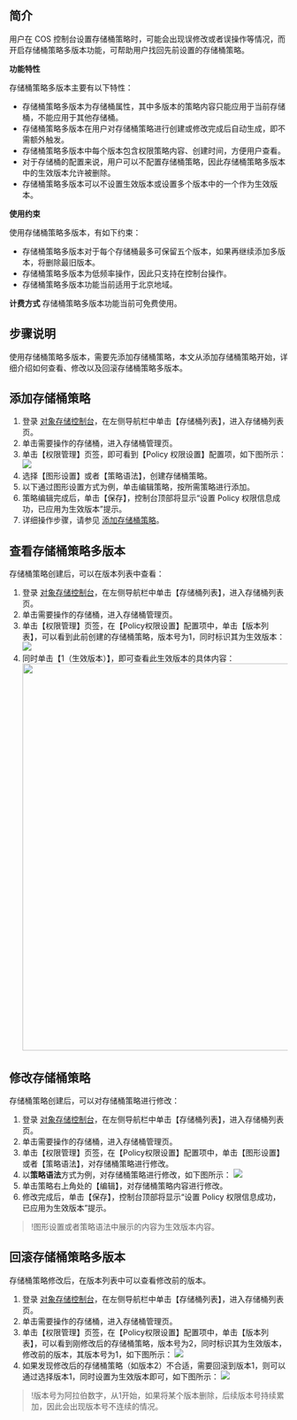 ## 简介

用户在 COS 控制台设置存储桶策略时，可能会出现误修改或者误操作等情况，而开启存储桶策略多版本功能，可帮助用户找回先前设置的存储桶策略。

**功能特性**

存储桶策略多版本主要有以下特性：

- 存储桶策略多版本为存储桶属性，其中多版本的策略内容只能应用于当前存储桶，不能应用于其他存储桶。
- 存储桶策略多版本在用户对存储桶策略进行创建或修改完成后自动生成，即不需额外触发。
- 存储桶策略多版本中每个版本包含权限策略内容、创建时间，方便用户查看。
- 对于存储桶的配置来说，用户可以不配置存储桶策略，因此存储桶策略多版本中的生效版本允许被删除。
- 存储桶策略多版本可以不设置生效版本或设置多个版本中的一个作为生效版本。

**使用约束**

使用存储桶策略多版本，有如下约束：

- 存储桶策略多版本对于每个存储桶最多可保留五个版本，如果再继续添加多版本，将删除最旧版本。
- 存储桶策略多版本为低频率操作，因此只支持在控制台操作。
- 存储桶策略多版本功能当前适用于北京地域。

**计费方式**
存储桶策略多版本功能当前可免费使用。

## 步骤说明

使用存储桶策略多版本，需要先添加存储桶策略，本文从添加存储桶策略开始，详细介绍如何查看、修改以及回滚存储桶策略多版本。

## 添加存储桶策略

1. 登录 [对象存储控制台](https://console.cloud.tencent.com/cos5)，在左侧导航栏中单击【存储桶列表】，进入存储桶列表页。
2. 单击需要操作的存储桶，进入存储桶管理页。
3. 单击【权限管理】页签，即可看到【Policy 权限设置】配置项，如下图所示：
   ![](https://main.qcloudimg.com/raw/af7c6fe8027c380b679208135fc6fb10.png)
4. 选择【图形设置】或者【策略语法】，创建存储桶策略。
5. 以下通过图形设置方式为例，单击编辑策略，按所需策略进行添加。
6. 策略编辑完成后，单击【保存】，控制台顶部将显示“设置 Policy 权限信息成功，已应用为生效版本”提示。
7. 详细操作步骤，请参见 [添加存储桶策略](https://cloud.tencent.com/document/product/436/33369)。

## 查看存储桶策略多版本

存储桶策略创建后，可以在版本列表中查看：

1. 登录 [对象存储控制台](https://console.cloud.tencent.com/cos5)，在左侧导航栏中单击【存储桶列表】，进入存储桶列表页。
2. 单击需要操作的存储桶，进入存储桶管理页。
3. 单击【权限管理】页签，在【Policy权限设置】配置项中，单击【版本列表】，可以看到此前创建的存储桶策略，版本号为1，同时标识其为生效版本：
   ![](https://main.qcloudimg.com/raw/99a7ecf32adb0dcfddf66d60e93c2e92.png)
4. 同时单击【1（生效版本）】，即可查看此生效版本的具体内容：
   <img src="https://main.qcloudimg.com/raw/161f65dcebc1f387f71ddae09ba41e9f.png" width="700">

## 修改存储桶策略

存储桶策略创建后，可以对存储桶策略进行修改：

1. 登录 [对象存储控制台](https://console.cloud.tencent.com/cos5)，在左侧导航栏中单击【存储桶列表】，进入存储桶列表页。
2. 单击需要操作的存储桶，进入存储桶管理页。
3. 单击【权限管理】页签，在【Policy权限设置】配置项中，单击【图形设置】或者【策略语法】，对存储桶策略进行修改。
4. 以**策略语法**方式为例，对存储桶策略进行修改，如下图所示：
![](https://main.qcloudimg.com/raw/b0c6ed61f9e4d109981305b53879895b.png)
5. 单击策略右上角处的【编辑】，对存储桶策略内容进行修改。
6. 修改完成后，单击【保存】，控制台顶部将显示“设置 Policy 权限信息成功，已应用为生效版本”提示。

>!图形设置或者策略语法中展示的内容为生效版本内容。

## 回滚存储桶策略多版本

存储桶策略修改后，在版本列表中可以查看修改前的版本。

1. 登录 [对象存储控制台](https://console.cloud.tencent.com/cos5)，在左侧导航栏中单击【存储桶列表】，进入存储桶列表页。
2. 单击需要操作的存储桶，进入存储桶管理页。
3. 单击【权限管理】页签，在【Policy权限设置】配置项中，单击【版本列表】，可以看到刚修改后的存储桶策略，版本号为2，同时标识其为生效版本，修改前的版本，其版本号为1，如下图所示：
   ![](https://main.qcloudimg.com/raw/2a83b3de5ebdd11ce162fa819f51415a.png)
4. 如果发现修改后的存储桶策略（如版本2）不合适，需要回滚到版本1，则可以通过选择版本1，同时设置为生效版本即可，如下图所示：
   ![](https://main.qcloudimg.com/raw/4ef38759c2a5868d29c235ee8f66e13e.png)

> !版本号为阿拉伯数字，从1开始，如果将某个版本删除，后续版本号持续累加，因此会出现版本号不连续的情况。


